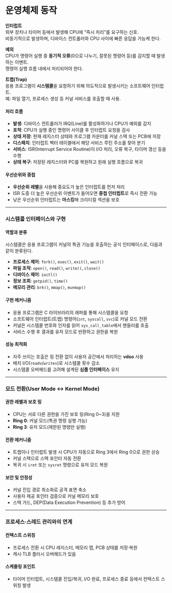 # 운영체제 동작

**인터럽트**\
외부 장치나 타이머 등에서 발생해 CPU에 “즉시 처리”를 요구하는 신호.\
비동기적으로 발생하며, 디바이스 컨트롤러와 CPU 사이에 빠른 응답을 가능케 한다.

**예외**\
CPU가 명령어 실행 중 **동기적 오류**(0으로 나누기, 잘못된 명령어 등)를 감지할 때 발생하는 이벤트.\
명령어 실행 흐름 내에서 처리되어야 한다.

**트랩(Trap)**\
응용 프로그램이 **시스템콜**을 요청하기 위해 의도적으로 발생시키는 소프트웨어 인터럽트.\
예: 파일 열기, 프로세스 생성 등 커널 서비스를 호출할 때 사용.

#### 처리 흐름

* **발생**: 디바이스 컨트롤러가 IRQ(Line)를 활성화하거나 CPU가 예외를 감지
* **포착**: CPU가 실행 중인 명령어 사이클 후 인터럽트 요청을 검사
* **상태 저장**: 현재 레지스터 상태와 프로그램 카운터를 커널 스택 또는 PCB에 저장
* **디스패치**: 인터럽트 벡터 테이블에서 해당 서비스 루틴 주소를 찾아 분기
* **서비스**: ISR(Interrupt Service Routine)이 I/O 처리, 오류 복구, 타이머 갱신 등을 수행
* **상태 복구**: 저장된 레지스터와 PC를 복원하고 원래 실행 흐름으로 복귀

#### 우선순위와 중첩

* **우선순위 레벨**을 사용해 중요도가 높은 인터럽트를 먼저 처리
* ISR 도중 더 높은 우선순위 이벤트가 들어오면 **중첩 인터럽트**로 즉시 전환 가능
* 낮은 우선순위 인터럽트는 **마스킹**해 크리티컬 섹션을 보호

***

### 시스템콜 인터페이스와 구현

#### 역할과 분류

시스템콜은 응용 프로그램이 커널의 특권 기능을 호출하는 공식 인터페이스로, 다음과 같이 분류된다.

* **프로세스 제어**: `fork()`, `exec()`, `exit()`, `wait()`
* **파일 조작**: `open()`, `read()`, `write()`, `close()`
* **디바이스 제어**: `ioctl()`
* **정보 조회**: `getpid()`, `time()`
* **메모리 관리**: `brk()`, `mmap()`, `munmap()`

#### 구현 메커니즘

* 응용 프로그램은 C 라이브러리의 래퍼를 통해 시스템콜을 요청
* 소프트웨어 인터럽트(트랩) 명령어(`int`, `syscall`, `svc`)로 커널 모드 전환
* 커널은 시스템콜 번호와 인자를 읽어 `sys_call_table`에서 핸들러를 호출
* 서비스 수행 후 결과를 유저 모드로 반환하고 권한을 복원

#### 성능 최적화

* 자주 쓰이는 호출은 링 전환 없이 사용자 공간에서 처리하는 **vdso** 사용
* 배치 I/O(`readv`/`writev`)로 시스템콜 횟수 감소
* 시스템콜 오버헤드를 고려해 설계된 **심플 인터페이스** 유지

***

### 모드 전환(User Mode ↔ Kernel Mode)

#### 권한 레벨과 보호 링

* CPU는 서로 다른 권한을 가진 보호 링(Ring 0\~3)을 지원
* **Ring 0**: 커널 모드(특권 명령 실행 가능)
* **Ring 3**: 유저 모드(제한된 명령만 실행)

#### 전환 메커니즘

* 트랩이나 인터럽트 발생 시 CPU가 자동으로 Ring 3에서 Ring 0으로 권한 상승
* 커널 스택으로 스택 포인터 자동 전환
* 복귀 시 `iret` 또는 `sysret` 명령으로 유저 모드 복원

#### 보안 및 안정성

* 커널 진입 경로 최소화로 공격 표면 축소
* 사용자 제공 포인터 검증으로 커널 메모리 보호
* 스택 가드, DEP(Data Execution Prevention) 등 추가 방어

***

### 프로세스·스레드 관리와의 연계

#### 컨텍스트 스위칭

* 프로세스 전환 시 CPU 레지스터, 메모리 맵, PCB 상태를 저장·복원
* 캐시·TLB 플러시 오버헤드가 있음

#### 스케줄링 포인트

* 타이머 인터럽트, 시스템콜 진입/복귀, I/O 완료, 프로세스 종료 등에서 컨텍스트 스위칭 발생
